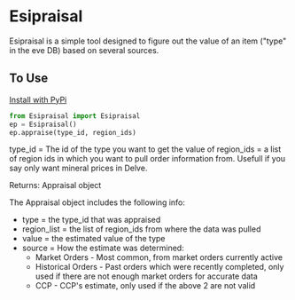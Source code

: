 # Esipraisal

Esipraisal is a simple tool designed to figure out the value of an item ("type" in the eve DB) based on several sources.


## To Use


[Install with PyPi](https://pypi.org/project/Esipraisal/)


```python
from Esipraisal import Esipraisal
ep = Esipraisal()
ep.appraise(type_id, region_ids)
```


type_id = The id of the type you want to get the value of
region_ids = a list of region ids in which you want to pull order information from.  Usefull if you say only want mineral prices in Delve.


Returns: Appraisal object


The Appraisal object includes the following info:


* type = the type_id that was appraised
* region_list = the list of region_ids from where the data was pulled
* value = the estimated value of the type
* source = How the estimate was determined:
    * Market Orders - Most common, from market orders currently active
    * Historical Orders - Past orders which were recently completed, only used if there are not enough market orders for accurate data
    * CCP - CCP's estimate, only used if the above 2 are not valid
